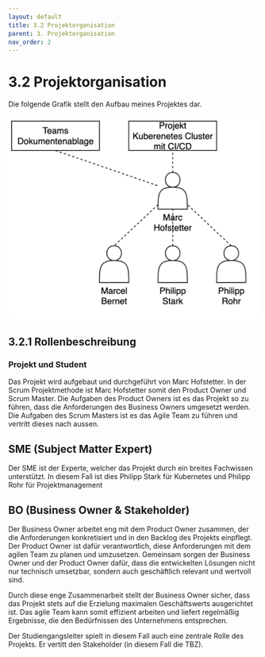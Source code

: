 ```yaml
---
layout: default
title: 3.2 Projektorganisation
parent: 3. Projektorganisation
nav_order: 2
---
```


# 3.2 Projektorganisation

Die folgende Grafik stellt den Aufbau meines Projektes dar.  

![Projektorganisation](../../resources/images/Projektaufbauorganisation.PNG)

## 3.2.1 Rollenbeschreibung

### Projekt und Student

Das Projekt wird aufgebaut und durchgeführt von Marc Hofstetter. In der Scrum Projektmethode ist Marc Hofstetter somit den Product Owner und Scrum Master.
Die Aufgaben des Product Owners ist es das Projekt so zu führen, dass die Anforderungen des Business Owners umgesetzt werden.
Die Aufgaben des Scrum Masters ist es das Agile Team zu führen und vertritt dieses nach aussen.

## SME (Subject Matter Expert)

Der SME ist der Experte, welcher das Projekt durch ein breites Fachwissen unterstützt. In diesem Fall ist dies Philipp Stark für Kubernetes und Philipp Rohr für Projektmanagement

## BO (Business Owner & Stakeholder)

Der Business Owner arbeitet eng mit dem Product Owner zusammen, der die Anforderungen konkretisiert und in den Backlog des Projekts einpflegt. Der Product Owner ist dafür verantwortlich, diese Anforderungen mit dem agilen Team zu planen und umzusetzen. Gemeinsam sorgen der Business Owner und der Product Owner dafür, dass die entwickelten Lösungen nicht nur technisch umsetzbar, sondern auch geschäftlich relevant und wertvoll sind.

Durch diese enge Zusammenarbeit stellt der Business Owner sicher, dass das Projekt stets auf die Erzielung maximalen Geschäftswerts ausgerichtet ist. Das agile Team kann somit effizient arbeiten und liefert regelmäßig Ergebnisse, die den Bedürfnissen des Unternehmens entsprechen.

Der Studiengangsleiter spielt in diesem Fall auch eine zentrale Rolle des Projekts. Er vertitt den Stakeholder (in diesem Fall die TBZ).

